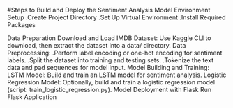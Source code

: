 #Steps to Build and Deploy the Sentiment Analysis Model
Environment Setup
.Create Project Directory
.Set Up Virtual Environment
.Install Required Packages

Data Preparation
  Download and Load IMDB Dataset: Use Kaggle CLI to download, then extract the dataset into a data/ directory.
Data Preprocessing:
 .Perform label encoding or one-hot encoding for sentiment labels.
 .Split the dataset into training and testing sets.
 .Tokenize the text data and pad sequences for model input.
Model Building and Training:
 LSTM Model: Build and train an LSTM model for sentiment analysis.
 Logistic Regression Model: Optionally, build and train a logistic regression model (script: train_logistic_regression.py).
Model Deployment with Flask
 Run Flask Application
 





